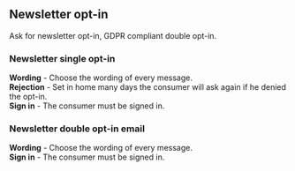 ## Newsletter opt-in
Ask for newsletter opt-in, GDPR compliant double opt-in.

### Newsletter single opt-in
**Wording** - Choose the wording of every message.      
**Rejection** - Set in home many days the consumer will ask again if he denied the opt-in.   
**Sign in** - The consumer must be signed in.

### Newsletter double opt-in email
**Wording** - Choose the wording of every message.   
**Sign in** - The consumer must be signed in.
